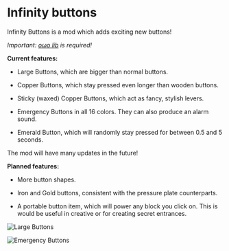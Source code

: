 # Infinity buttons

Infinity Buttons is a mod which adds exciting new buttons!

*Important: [oωo lib](https://modrinth.com/mod/owo-lib) is required!*

**Current features:**

- Large Buttons, which are bigger than normal buttons.

- Copper Buttons, which stay pressed even longer than wooden buttons.

- Sticky (waxed) Copper Buttons, which act as fancy, stylish levers.

- Emergency Buttons in all 16 colors. They can also produce an alarm sound.

- Emerald Button, which will randomly stay pressed for between 0.5 and 5 seconds.

The mod will have many updates in the future!

**Planned features:**

- More button shapes.

- Iron and Gold buttons, consistent with the pressure plate counterparts.

- A portable button item, which will power any block you click on. This is would be useful in creative or for creating secret entrances.

![Large Buttons](https://i.imgur.com/TktdMfz.png)

![Emergency Buttons](https://i.imgur.com/YdZktEs.png)
